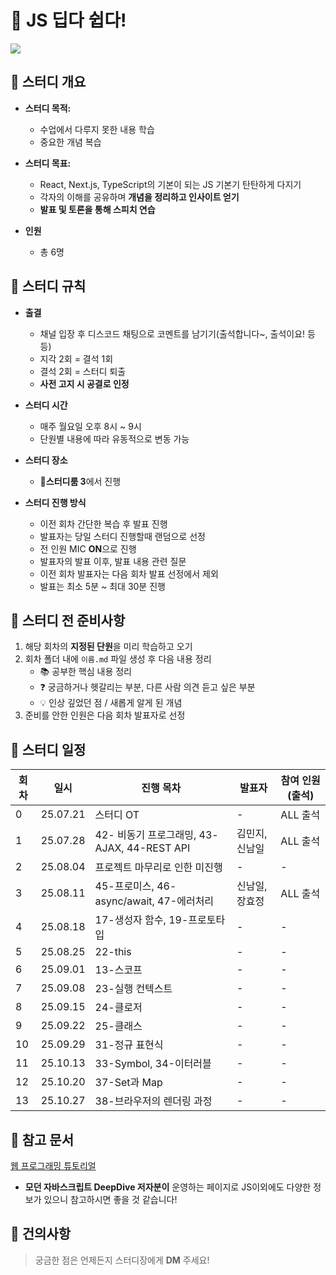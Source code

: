 # 📘 JS 딥다 쉽다!

![](https://velog.velcdn.com/images/wjinss/post/431347e0-8b78-4249-8292-aa90ea18744d/image.png)

## 📌 스터디 개요

- **스터디 목적:**

  - 수업에서 다루지 못한 내용 학습
  - 중요한 개념 복습

- **스터디 목표:**

  - React, Next.js, TypeScript의 기본이 되는 JS 기본기 탄탄하게 다지기
  - 각자의 이해를 공유하며 **개념을 정리하고 인사이트 얻기**
  - **발표 및 토론을 통해 스피치 연습**

- **인원**

  - 총 6명

## 📌 스터디 규칙

- **출결**

  - 채널 입장 후 디스코드 채팅으로 코멘트를 남기기(출석합니다~, 출석이요! 등등)
  - 지각 2회 = 결석 1회
  - 결석 2회 = 스터디 퇴출
  - **사전 고지 시 공결로 인정**

- **스터디 시간**

  - 매주 월요일 오후 8시 ~ 9시
  - 단원별 내용에 따라 유동적으로 변동 가능

- **스터디 장소**

  - **🎪스터디룸 3**에서 진행

- **스터디 진행 방식**
  - 이전 회차 간단한 복습 후 발표 진행
  - 발표자는 당일 스터디 진행할때 랜덤으로 선정
  - 전 인원 MIC **ON**으로 진행
  - 발표자의 발표 이후, 발표 내용 관련 질문
  - 이전 회차 발표자는 다음 회차 발표 선정에서 제외
  - 발표는 최소 5분 ~ 최대 30분 진행

## 📌 스터디 전 준비사항

1. 해당 회차의 **지정된 단원**을 미리 학습하고 오기
2. 회차 폴더 내에 `이름.md` 파일 생성 후 다음 내용 정리
   - 📚 공부한 핵심 내용 정리
   - ❓ 궁금하거나 헷갈리는 부분, 다른 사람 의견 듣고 싶은 부분
   - 💡 인상 깊었던 점 / 새롭게 알게 된 개념
3. 준비를 안한 인원은 다음 회차 발표자로 선정

## 📌 스터디 일정

| 회차 | 일시     | 진행 목차                                   | 발표자         | 참여 인원(출석) |
| ---- | -------- | ------------------------------------------- | -------------- | --------------- |
| 0    | 25.07.21 | 스터디 OT                                   | -              | ALL 출석        |
| 1    | 25.07.28 | 42- 비동기 프로그래밍, 43-AJAX, 44-REST API | 김민지, 신남일 | ALL 출석        |
| 2    | 25.08.04 | 프로젝트 마무리로 인한 미진행                                   | -              | -        |
| 3    | 25.08.11 | 45-프로미스, 46-async/await, 47-에러처리               | 신남일, 장효정 | ALL 출석    |
| 4    | 25.08.18 | 17-생성자 함수, 19-프로토타입                                     | -              | -               |
| 5    | 25.08.25 | 22-this                                   | -              | -               |
| 6    | 25.09.01 | 13-스코프                            | -              | -               |
| 7    | 25.09.08 | 23-실행 컨텍스트                                   | -              | -               |
| 8    | 25.09.15 | 24-클로저                                   | -              | -               |
| 9    | 25.09.22 | 25-클래스                              | -              | -               |
| 10    | 25.09.29 | 31-정규 표현식                      | -              | -               |
| 11   | 25.10.13 | 33-Symbol, 34-이터러블                                | -              | -               |
| 12   | 25.10.20 | 37-Set과 Map                   | -              | -               |
| 13   | 25.10.27 | 38-브라우저의 렌더링 과정                                     | -              | -               |

## 📌 참고 문서

[웹 프로그래밍 튜토리얼](https://poiemaweb.com/)

- **모던 자바스크립트 DeepDive 저자분이** 운영하는 페이지로 JS이외에도 다양한 정보가 있으니 참고하시면 좋을 것 같습니다!

## 📌 건의사항

> 궁금한 점은 언제든지 스터디장에게 **DM** 주세요!
